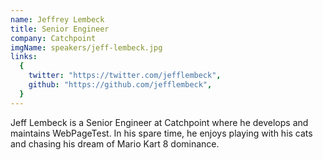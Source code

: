 ```yaml
---
name: Jeffrey Lembeck
title: Senior Engineer
company: Catchpoint
imgName: speakers/jeff-lembeck.jpg
links:
  {
    twitter: "https://twitter.com/jefflembeck",
    github: "https://github.com/jefflembeck",
  }
---
```


Jeff Lembeck is a Senior Engineer at Catchpoint where he develops and maintains WebPageTest. In his spare time, he enjoys playing with his cats and chasing his dream of Mario Kart 8 dominance.
